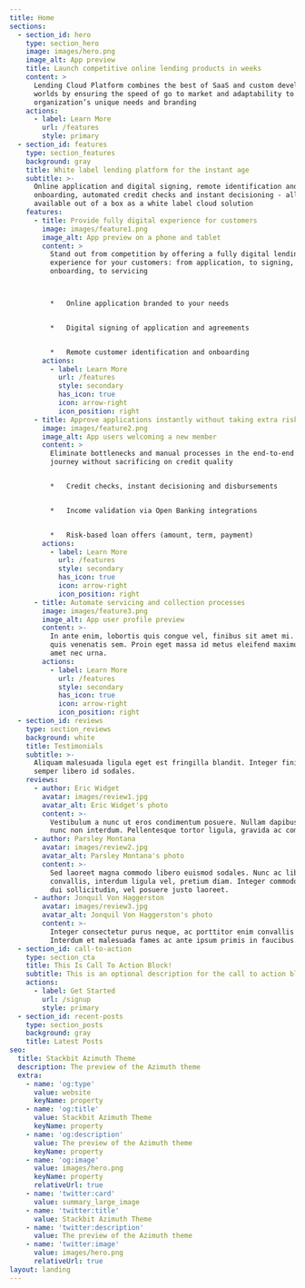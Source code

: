 ```yaml
---
title: Home
sections:
  - section_id: hero
    type: section_hero
    image: images/hero.png
    image_alt: App preview
    title: Launch competitive online lending products in weeks
    content: >
      Lending Cloud Platform combines the best of SaaS and custom development
      worlds by ensuring the speed of go to market and adaptability to your
      organization’s unique needs and branding
    actions:
      - label: Learn More
        url: /features
        style: primary
  - section_id: features
    type: section_features
    background: gray
    title: White label lending platform for the instant age
    subtitle: >-
      Online application and digital signing, remote identification and
      onboarding, automated credit checks and instant decisioning - all
      available out of a box as a white label cloud solution
    features:
      - title: Provide fully digital experience for customers
        image: images/feature1.png
        image_alt: App preview on a phone and tablet
        content: >
          Stand out from competition by offering a fully digital lending
          experience for your customers: from application, to signing, to
          onboarding, to servicing



          *   Online application branded to your needs


          *   Digital signing of application and agreements


          *   Remote customer identification and onboarding
        actions:
          - label: Learn More
            url: /features
            style: secondary
            has_icon: true
            icon: arrow-right
            icon_position: right
      - title: Approve applications instantly without taking extra risk
        image: images/feature2.png
        image_alt: App users welcoming a new member
        content: >
          Eliminate bottlenecks and manual processes in the end-to-end customer
          journey without sacrificing on credit quality


          *   Credit checks, instant decisioning and disbursements


          *   Income validation via Open Banking integrations


          *   Risk-based loan offers (amount, term, payment)
        actions:
          - label: Learn More
            url: /features
            style: secondary
            has_icon: true
            icon: arrow-right
            icon_position: right
      - title: Automate servicing and collection processes
        image: images/feature3.png
        image_alt: App user profile preview
        content: >-
          In ante enim, lobortis quis congue vel, finibus sit amet mi. Aenean
          quis venenatis sem. Proin eget massa id metus eleifend maximus sit
          amet nec urna.
        actions:
          - label: Learn More
            url: /features
            style: secondary
            has_icon: true
            icon: arrow-right
            icon_position: right
  - section_id: reviews
    type: section_reviews
    background: white
    title: Testimonials
    subtitle: >-
      Aliquam malesuada ligula eget est fringilla blandit. Integer finibus
      semper libero id sodales.
    reviews:
      - author: Eric Widget
        avatar: images/review1.jpg
        avatar_alt: Eric Widget's photo
        content: >-
          Vestibulum a nunc ut eros condimentum posuere. Nullam dapibus quis
          nunc non interdum. Pellentesque tortor ligula, gravida ac commodo eu.
      - author: Parsley Montana
        avatar: images/review2.jpg
        avatar_alt: Parsley Montana's photo
        content: >-
          Sed laoreet magna commodo libero euismod sodales. Nunc ac libero
          convallis, interdum ligula vel, pretium diam. Integer commodo sem at
          dui sollicitudin, vel posuere justo laoreet.
      - author: Jonquil Von Haggerston
        avatar: images/review3.jpg
        avatar_alt: Jonquil Von Haggerston's photo
        content: >-
          Integer consectetur purus neque, ac porttitor enim convallis vitae.
          Interdum et malesuada fames ac ante ipsum primis in faucibus.
  - section_id: call-to-action
    type: section_cta
    title: This Is Call To Action Block!
    subtitle: This is an optional description for the call to action block.
    actions:
      - label: Get Started
        url: /signup
        style: primary
  - section_id: recent-posts
    type: section_posts
    background: gray
    title: Latest Posts
seo:
  title: Stackbit Azimuth Theme
  description: The preview of the Azimuth theme
  extra:
    - name: 'og:type'
      value: website
      keyName: property
    - name: 'og:title'
      value: Stackbit Azimuth Theme
      keyName: property
    - name: 'og:description'
      value: The preview of the Azimuth theme
      keyName: property
    - name: 'og:image'
      value: images/hero.png
      keyName: property
      relativeUrl: true
    - name: 'twitter:card'
      value: summary_large_image
    - name: 'twitter:title'
      value: Stackbit Azimuth Theme
    - name: 'twitter:description'
      value: The preview of the Azimuth theme
    - name: 'twitter:image'
      value: images/hero.png
      relativeUrl: true
layout: landing
---
```

